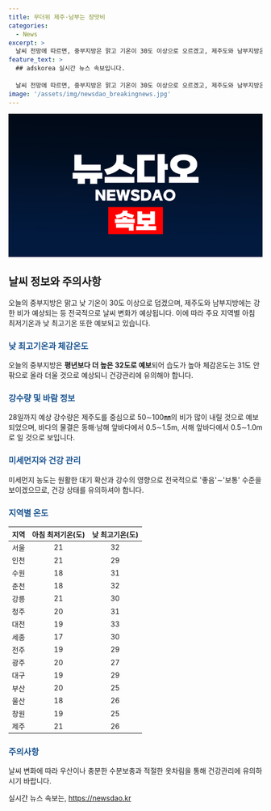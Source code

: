 ```yaml
---
title: 무더위 제주·남부는 장맛비
categories:
  - News
excerpt: >
  날씨 전망에 따르면, 중부지방은 맑고 기온이 30도 이상으로 오르겠고, 제주도와 남부지방은 강한 장맛비가 예상됩니다. 제주도는 50∼100㎜의 강수량이 예상되며, 전남 남해안·부산·경남 남해안에는 20∼60㎜의 비가 내릴 것으로 예상됩니다. 최고기온은 23∼32도로 예상되며, 습도가 높아 최고체감온도는 31도 안팎으로 더울 것으로 전망되니 건강에 유의해야 합니다. 미세먼지 농도는 좋음∼보통 수준으로 예상되며, 바다의 물결은 일겠으며 안쪽 먼바다의 파고는 동해 0.5∼1.5m, 서해·남해 0.5∼3.0m로 예상됩니다.
feature_text: >
  ## adskorea 실시간 뉴스 속보입니다.

  날씨 전망에 따르면, 중부지방은 맑고 기온이 30도 이상으로 오르겠고, 제주도와 남부지방은 강한 장맛비가 예상됩니다. 제주도는 50∼100㎜의 강수량이 예상되며, 전남 남해안·부산·경남 남해안에는 20∼60㎜의 비가 내릴 것으로 예상됩니다. 최고기온은 23∼32도로 예상되며, 습도가 높아 최고체감온도는 31도 안팎으로 더울 것으로 전망되니 건강에 유의해야 합니다. 미세먼지 농도는 좋음∼보통 수준으로 예상되며, 바다의 물결은 일겠으며 안쪽 먼바다의 파고는 동해 0.5∼1.5m, 서해·남해 0.5∼3.0m로 예상됩니다.
image: '/assets/img/newsdao_breakingnews.jpg'
---
```


<p><img src="/assets/img/newsdao_breakingnews.jpg" alt="adskorea 속보" /></p>

<h2 data-ke-size="size26">날씨 정보와 주의사항</h2>

<p data-ke-size="size16">오늘의 중부지방은 맑고 낮 기온이 30도 이상으로 덥겠으며, 제주도와 남부지방에는 강한 비가 예상되는 등 전국적으로 날씨 변화가 예상됩니다. 이에 따라 주요 지역별 아침 최저기온과 낮 최고기온 또한 예보되고 있습니다.</p>

<h3><b><span style="color: #1a5490;">낮 최고기온과 체감온도</span></b></h3>

<p data-ke-size="size16">오늘의 중부지방은 <b>평년보다 더 높은 32도로 예보</b>되어 습도가 높아 체감온도는 31도 안팎으로 올라 더울 것으로 예상되니 건강관리에 유의해야 합니다.</p>

<h3><b><span style="color: #1a5490;">강수량 및 바람 정보</span></b></h3>

<p data-ke-size="size16">28일까지 예상 강수량은 제주도를 중심으로 50∼100㎜의 비가 많이 내릴 것으로 예보되었으며, 바다의 물결은 동해·남해 앞바다에서 0.5∼1.5m, 서해 앞바다에서 0.5∼1.0m로 일 것으로 보입니다.</p>

<h3><b><span style="color: #1a5490;">미세먼지와 건강 관리</span></b></h3>

<p data-ke-size="size16">미세먼지 농도는 원활한 대기 확산과 강수의 영향으로 전국적으로 '좋음'∼'보통' 수준을 보이겠으므로, 건강 상태를 유의하셔야 합니다.</p>

<h3><b><span style="color: #1a5490;">지역별 온도</span></b></h3>

<table>
    <thead>
        <tr>
            <th>지역</th>
            <th>아침 최저기온(도)</th>
            <th>낮 최고기온(도)</th>
        </tr>
    </thead>
    <tbody>
        <tr>
            <td style="text-align: center;">서울</td>
            <td style="text-align: center;">21</td>
            <td style="text-align: center;">32</td>
        </tr>
        <tr>
            <td style="text-align: center;">인천</td>
            <td style="text-align: center;">21</td>
            <td style="text-align: center;">29</td>
        </tr>
        <tr>
            <td style="text-align: center;">수원</td>
            <td style="text-align: center;">18</td>
            <td style="text-align: center;">31</td>
        </tr>
        <tr>
            <td style="text-align: center;">춘천</td>
            <td style="text-align: center;">18</td>
            <td style="text-align: center;">32</td>
        </tr>
        <tr>
            <td style="text-align: center;">강릉</td>
            <td style="text-align: center;">21</td>
            <td style="text-align: center;">30</td>
        </tr>
        <tr>
            <td style="text-align: center;">청주</td>
            <td style="text-align: center;">20</td>
            <td style="text-align: center;">31</td>
        </tr>
        <tr>
            <td style="text-align: center;">대전</td>
            <td style="text-align: center;">19</td>
            <td style="text-align: center;">33</td>
        </tr>
        <tr>
            <td style="text-align: center;">세종</td>
            <td style="text-align: center;">17</td>
            <td style="text-align: center;">30</td>
        </tr>
        <tr>
            <td style="text-align: center;">전주</td>
            <td style="text-align: center;">19</td>
            <td style="text-align: center;">29</td>
        </tr>
        <tr>
            <td style="text-align: center;">광주</td>
            <td style="text-align: center;">20</td>
            <td style="text-align: center;">27</td>
        </tr>
        <tr>
            <td style="text-align: center;">대구</td>
            <td style="text-align: center;">19</td>
            <td style="text-align: center;">29</td>
        </tr>
        <tr>
            <td style="text-align: center;">부산</td>
            <td style="text-align: center;">20</td>
            <td style="text-align: center;">25</td>
        </tr>
        <tr>
            <td style="text-align: center;">울산</td>
            <td style="text-align: center;">18</td>
            <td style="text-align: center;">26</td>
        </tr>
        <tr>
            <td style="text-align: center;">창원</td>
            <td style="text-align: center;">19</td>
            <td style="text-align: center;">25</td>
        </tr>
        <tr>
            <td style="text-align: center;">제주</td>
            <td style="text-align: center;">21</td>
            <td style="text-align: center;">26</td>
        </tr>
    </tbody>
</table>

<h3><b><span style="color: #1a5490;">주의사항</span></b></h3>

<p data-ke-size="size16">날씨 변화에 따라 우산이나 충분한 수분보충과 적절한 옷차림을 통해 건강관리에 유의하시기 바랍니다.</p>
실시간 뉴스 속보는, <a href="https://newsdao.kr" rel="dofollow">https://newsdao.kr</a>


